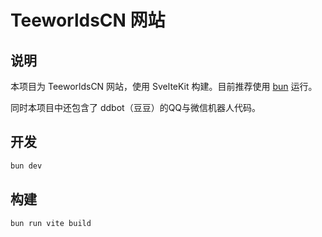 # TeeworldsCN 网站

## 说明

本项目为 TeeworldsCN 网站，使用 SvelteKit 构建。目前推荐使用 [bun](https://bun.sh/) 运行。

同时本项目中还包含了 ddbot（豆豆）的QQ与微信机器人代码。

## 开发

```bash
bun dev
```

## 构建

```bash
bun run vite build
```
